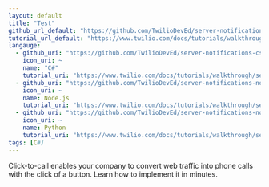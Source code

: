 ```yaml
---
layout: default
title: "Test"
github_url_default: "https://github.com/TwilioDevEd/server-notifications-csharp"
tutorial_url_default: "https://www.twilio.com/docs/tutorials/walkthrough/server-notifications/csharp/mvc"
langauge: 
  - github_uri: "https://github.com/TwilioDevEd/server-notifications-csharp"
    icon_uri: ~
    name: "C#"
    tutorial_uri: "https://www.twilio.com/docs/tutorials/walkthrough/server-notifications/csharp/mvc"
  - github_uri: "https://github.com/TwilioDevEd/server-notifications-node"
    icon_uri: ~
    name: Node.js
    tutorial_uri: "https://www.twilio.com/docs/tutorials/walkthrough/server-notifications/node/express"
  - github_uri: "https://github.com/TwilioDevEd/server-notifications-node"
    icon_uri: ~
    name: Python
    tutorial_uri: "https://www.twilio.com/docs/tutorials/walkthrough/server-notifications/node/express"
tags: [C#]
---
```

Click-to-call enables your company to convert web traffic into phone calls with the click of a button. Learn how to implement it in minutes.